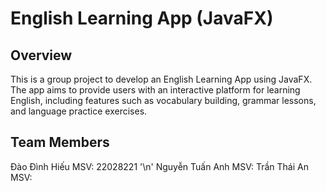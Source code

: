 <h1>English Learning App (JavaFX)</h1>

<h2>Overview</h2>
This is a group project to develop an English Learning App using JavaFX. The app aims to provide users with an interactive platform for learning English, including features such as vocabulary building, grammar lessons, and language practice exercises.

<h2>Team Members</h2>
Đào Đình Hiếu MSV: 22028221 '\n'
Nguyễn Tuấn Anh MSV:
Trần Thái An MSV: 

